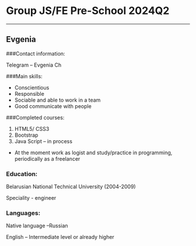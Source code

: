 # Group JS/FE Pre-School 2024Q2
---
## Evgenia 

###Contact information:

Telegram – Evgenia Ch

###Main skills:
- Conscientious
- Responsible
- Sociable and able to work in a team
- Good communicate with people

###Completed courses:
1. HTML5/ CSS3
2. Bootstrap
3. Java Script – in process
- At the moment work as logist and study/practice in programming, periodically as a freelancer

### Education:
Belarusian National Technical University (2004-2009)

Speciality - engineer

### Languages:
Native language –Russian

English – Intermediate level or already higher

